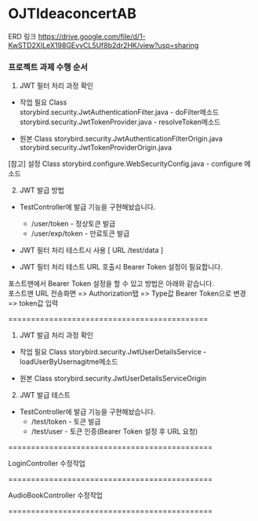 # OJTIdeaconcertAB

ERD 링크
https://drive.google.com/file/d/1-KwSTD2XILeX198GEvvCL5Uf8b2dr2HK/view?usp=sharing
    
   ### 프로젝트 과제 수행 순서

1. JWT 필터 처리 과정 확인
  - 작업 필요 Class   
  storybird.security.JwtAuthenticationFilter.java - doFilter메소드   
  storybird.security.JwtTokenProvider.java - resolveToken메소드

  - 원본 Class
  storybird.security.JwtAuthenticationFilterOrigin.java   
  storybird.security.JwtTokenProviderOrigin.java   

  [참고] 설정 Class
  storybird.configure.WebSecurityConfig.java - configure 메소드


2. JWT 발급 방법
  - TestController에 발급 기능을 구현해놨습니다.
    * /user/token - 정상토큰 발급
    * /user/exp/token - 만료토큰 발급

  - JWT 필터 처리 테스트시 사용 [ URL /test/data ]

  - JWT 필터 처리 테스트 URL 호출시 Bearer Token 설정이 필요합니다.

  포스트맨에서 Bearer Token 설정을 할 수 있고 방법은 아래와 같습니다.   
  포스트맨 URL 전송화면 => Authorization탭 => Type값 Bearer Token으로 변경 => token값 입력

============================================
1. JWT 발급 처리 과정 확인
  - 작업 필요 Class
  storybird.security.JwtUserDetailsService - loadUserByUsernagitme메소드
  
  - 원본 Class
  storybird.security.JwtUserDetailsServiceOrigin
  
2. JWT 발급 테스트
  - TestController에 발급 기능을 구현해놨습니다.
    * /test/token - 토큰 발급
    * /test/user - 토큰 인증(Bearer Token 설정 후 URL 요청)
  
=============================================

LoginController 수정작업

=============================================

AudioBookController 수정작업

=============================================

